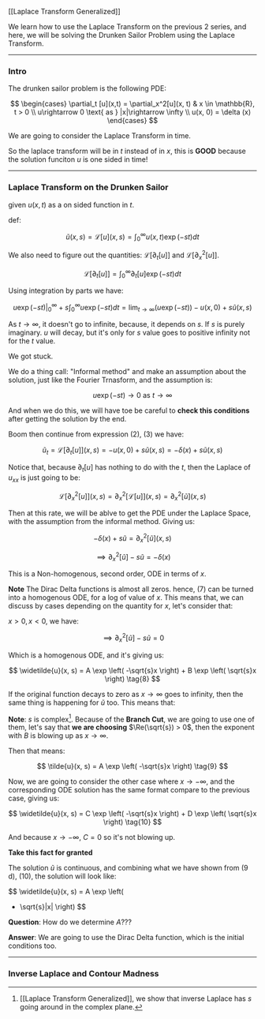 [[Laplace Transform Generalized]]

We learn how to use the Laplace Transform on the previous 2 series, and here, we will be solving the Drunken Sailor Problem using the Laplace Transform. 

---
### **Intro**

The drunken sailor problem is the following PDE:

$$
\begin{cases}
    \partial_t [u](x,t) = \partial_x^2[u](x, t) & x \in \mathbb{R}, t > 0
    \\
    u\rightarrow 0 \text{ as } |x|\rightarrow \infty
    \\
    u(x, 0) = \delta (x)
\end{cases}
$$

We are going to consider the Laplace Transform in time. 

So the laplace transform will be in $t$ instead of in $x$, this is **GOOD** because the solution funciton $u$ is one sided in time!

---
### **Laplace Transform on the Drunken Sailor**

given $u(x,t)$ as a on sided function in $t$. 

def: 

$$
\widetilde{u}(x,s) = \mathcal{L}[u](x, s) = 
\int_{0}^{\infty} 
    u(x, t)\exp \left(
        -st
    \right)
dt
\tag{1}
$$

We also need to figure out the quantities: $\mathcal{L}[\partial_t[u]]$ and $\mathcal{L}[\partial_x^2[u]]$. 

$$
\mathcal{L}[\partial_t[u]] = 
\int_{0}^{\infty} 
    \partial_t[u] \exp(-st)
dt
\tag{2}
$$

Using integration by parts we have: 

$$
u\exp(-st)|_{0}^{\infty} + 
s \int_{0}^{\infty} 
    u\exp(-st)
dt = \lim_{t\rightarrow \infty}(u\exp(-st)) -u(x, 0) + s \tilde{u}(x, s)
\tag{3}
$$

As $t\rightarrow \infty$, it doesn't go to infinite, because, it depends on $s$. If $s$ is purely imaginary. $u$ will decay, but it's only for $s$ value goes to positive infinity not for the $t$ value. 

We got stuck. 

We do a thing call: "Informal method" and make an assumption about the solution, just like the Fourier Trnasform, and the assumption is: 

$$
u \exp \left(
-st
\right)\rightarrow 0 \text{ as } t \rightarrow \infty
\tag{4}
$$

And when we do this, we will have toe be careful to **check this conditions** after getting the solution by the end. 

Boom then continue from expression (2), (3) we have: 

$$
\widetilde{u}_t = \mathcal{L}[\partial_t[u]](x, s) = -u(x, 0) + s\tilde{u}(x,s) = -\delta (x) + s \tilde{u}(x, s)
\tag{5}
$$

Notice that, because $\partial_t[u]$ has nothing to do with the $t$, then the Laplace of $u_{xx}$ is just going to be: 

$$
\mathcal{L}[\partial_x^2[u]](x,s) = \partial_x^2[\mathcal{L}[u]](x,s) = \partial_x^2[\widetilde{u}](x,s)
\tag{6}
$$

Then at this rate, we will be ablve to get the PDE under the Laplace Space, with the assumption from the informal method. Giving us: 

$$
-\delta (x) + s\tilde{u} = \partial_x^2[\widetilde{u}](x,s)
$$

$$
\implies \partial_x^2[\tilde{u}] - s \tilde{u} = -\delta(x)
\tag{7}
$$

This is a Non-homogenous, second order, ODE in terms of $x$. 

**Note** The Dirac Delta functions is almost all zeros. hence, (7) can be turned into a homogenous ODE, for a log of value of $x$. This means that, we can discuss by cases depending on the quantity for $x$, let's consider that: 

$x > 0, x < 0$, we have: 

$$
\implies \partial_x^2[\tilde{u}] - s \tilde{u} = 0
$$

Which is a homogenous ODE, and it's giving us: 

$$
\widetilde{u}(x, s) = A \exp \left(
-\sqrt{s}x
\right)
+ 
B 
\exp \left(
    \sqrt{s}x
\right)
\tag{8}
$$

If the original function decays to zero as $x\rightarrow \infty$ goes to infinity, then the same thing is happening for $\tilde{u}$ too. This means that: 

**Note**: $s$ is complex[^1]. Because of the **Branch Cut**, we are going to use one of them, let's say that **we are choosing** $\Re(\sqrt{s}) > 0$, then the exponent with $B$ is blowing up as $x\rightarrow \infty$. 

Then that means: 

$$
\tilde{u}(x, s) = A \exp \left(
-\sqrt{s}x
\right)
\tag{9}
$$

Now, we are going to consider the other case where $x\rightarrow -\infty$, and the corresponding ODE solution has the same format compare to the previous
case, giving us: 

$$
\widetilde{u}(x, s) =  
C \exp \left(
-\sqrt{s}x
\right)
+ 
D 
\exp \left(
    \sqrt{s}x
\right)
\tag{10}
$$

And because $x\rightarrow - \infty$, $C =0$ so it's not blowing up. 

**Take this fact for granted**

The solution $\tilde{u}$ is continuous, and combining what we have shown from (9 d), (10), the solution will look like: 

$$
\widetilde{u}(x, s) = A \exp \left(
- \sqrt{s}|x|
\right)
$$

**Question**: How do we determine $A$???

**Answer**: We are going to use the Dirac Delta function, which is the initial conditions too. 



---
### **Inverse Laplace and Contour Madness**



[^1]: [[Laplace Transform Generalized]], we show that inverse Laplace has $s$ going around in the complex plane. 